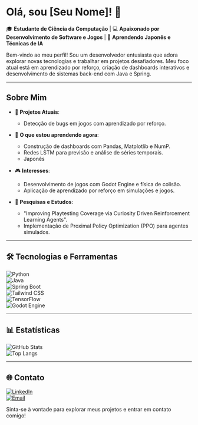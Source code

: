 # Olá, sou [Seu Nome]! 👋  

🎓 **Estudante de Ciência da Computação** | 💻 **Apaixonado por Desenvolvimento de Software e Jogos** | 🚀 **Aprendendo Japonês e Técnicas de IA**  

Bem-vindo ao meu perfil! Sou um desenvolvedor entusiasta que adora explorar novas tecnologias e trabalhar em projetos desafiadores. Meu foco atual está em aprendizado por reforço, criação de dashboards interativos e desenvolvimento de sistemas back-end com Java e Spring.  

---

## Sobre Mim  

- 🔭 **Projetos Atuais**:  
  - Detecção de bugs em jogos com aprendizado por reforço.  

- 🌱 **O que estou aprendendo agora**:  
  - Construção de dashboards com Pandas, Matplotlib e NumP.  
  - Redes LSTM para previsão e análise de séries temporais.  
  - Japonês 

- 🎮 **Interesses**:  
  - Desenvolvimento de jogos com Godot Engine e física de colisão.  
  - Aplicação de aprendizado por reforço em simulações e jogos.  

- 🧪 **Pesquisas e Estudos**:  
  - "Improving Playtesting Coverage via Curiosity Driven Reinforcement Learning Agents".  
  - Implementação de Proximal Policy Optimization (PPO) para agentes simulados.  

---

## 🛠 Tecnologias e Ferramentas  

![Python](https://img.shields.io/badge/Python-3776AB?style=for-the-badge&logo=python&logoColor=white)  
![Java](https://img.shields.io/badge/Java-ED8B00?style=for-the-badge&logo=java&logoColor=white)  
![Spring Boot](https://img.shields.io/badge/Spring%20Boot-6DB33F?style=for-the-badge&logo=spring&logoColor=white)  
![Tailwind CSS](https://img.shields.io/badge/Tailwind%20CSS-38B2AC?style=for-the-badge&logo=tailwind-css&logoColor=white)  
![TensorFlow](https://img.shields.io/badge/TensorFlow-FF6F00?style=for-the-badge&logo=tensorflow&logoColor=white)  
![Godot Engine](https://img.shields.io/badge/Godot-478CBF?style=for-the-badge&logo=godot-engine&logoColor=white)  

---

## 📊 Estatísticas  

![GitHub Stats](https://github-readme-stats.vercel.app/api?username=seu-usuario&show_icons=true&theme=radical)  
![Top Langs](https://github-readme-stats.vercel.app/api/top-langs/?username=seu-usuario&layout=compact&theme=radical)  

---

## 🌐 Contato  

[![LinkedIn](https://img.shields.io/badge/-LinkedIn-blue?style=for-the-badge&logo=linkedin&logoColor=white)](https://linkedin.com/in/seu-usuario)  
[![Email](https://img.shields.io/badge/-Email-c14438?style=for-the-badge&logo=Gmail&logoColor=white)](mailto:seuemail@email.com)  

Sinta-se à vontade para explorar meus projetos e entrar em contato comigo!  
